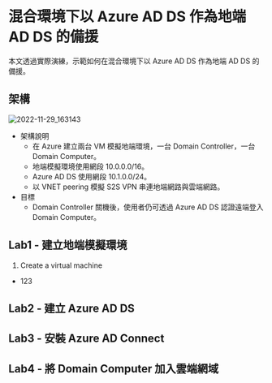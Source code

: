 # 混合環境下以 Azure AD DS 作為地端 AD DS 的備援
本文透過實際演練，示範如何在混合環境下以 Azure AD DS 作為地端 AD DS 的備援。
## 架構
![2022-11-29_163143](https://user-images.githubusercontent.com/42570850/204478613-cc53a4e8-d03a-40f5-9672-8dffe27290c9.jpg)

* 架構說明
  * 在 Azure 建立兩台 VM 模擬地端環境，一台 Domain Controller，一台 Domain Computer。
  * 地端模擬環境使用網段 10.0.0.0/16。
  * Azure AD DS 使用網段 10.1.0.0/24。
  * 以 VNET peering 模擬 S2S VPN 串連地端網路與雲端網路。
* 目標
  * Domain Controller 關機後，使用者仍可透過 Azure AD DS 認證遠端登入 Domain Computer。
## Lab1 - 建立地端模擬環境
1. Create a virtual machine
* 123
## Lab2 - 建立 Azure AD DS
## Lab3 - 安裝 Azure AD Connect
## Lab4 - 將 Domain Computer 加入雲端網域
